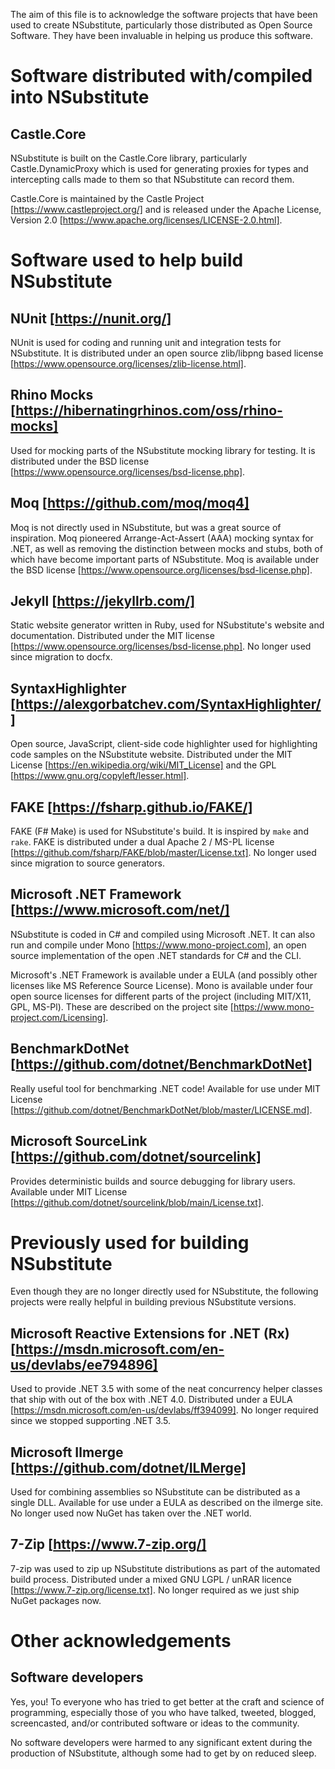The aim of this file is to acknowledge the software projects that have been used to create NSubstitute, particularly those distributed as Open Source Software. They have been invaluable in helping us produce this software.

# Software distributed with/compiled into NSubstitute

## Castle.Core
NSubstitute is built on the Castle.Core library, particularly Castle.DynamicProxy which is used for generating proxies for types and intercepting calls made to them so that NSubstitute can record them.

Castle.Core is maintained by the Castle Project [https://www.castleproject.org/] and is released under the Apache License, Version 2.0 [https://www.apache.org/licenses/LICENSE-2.0.html].

# Software used to help build NSubstitute

## NUnit [https://nunit.org/]
NUnit is used for coding and running unit and integration tests for NSubstitute. It is distributed under an open source zlib/libpng based license [https://www.opensource.org/licenses/zlib-license.html].

## Rhino Mocks [https://hibernatingrhinos.com/oss/rhino-mocks]
Used for mocking parts of the NSubstitute mocking library for testing. It is distributed under the BSD license [https://www.opensource.org/licenses/bsd-license.php].

## Moq [https://github.com/moq/moq4]
Moq is not directly used in NSubstitute, but was a great source of inspiration. Moq pioneered Arrange-Act-Assert (AAA) mocking syntax for .NET, as well as removing the distinction between mocks and stubs, both of which have become important parts of NSubstitute. Moq is available under the BSD license [https://www.opensource.org/licenses/bsd-license.php].

## Jekyll [https://jekyllrb.com/]
Static website generator written in Ruby, used for NSubstitute's website and documentation. Distributed under the MIT license [https://www.opensource.org/licenses/bsd-license.php]. No longer used since migration to docfx.

## SyntaxHighlighter [https://alexgorbatchev.com/SyntaxHighlighter/]
Open source, JavaScript, client-side code highlighter used for highlighting code samples on the NSubstitute website. Distributed under the MIT License [https://en.wikipedia.org/wiki/MIT_License] and the GPL [https://www.gnu.org/copyleft/lesser.html].

## FAKE [https://fsharp.github.io/FAKE/]
FAKE (F# Make) is used for NSubstitute's build. It is inspired by `make` and `rake`. FAKE is distributed under a dual Apache 2 / MS-PL license [https://github.com/fsharp/FAKE/blob/master/License.txt]. No longer used since migration to source generators.

## Microsoft .NET Framework [https://www.microsoft.com/net/]
NSubstitute is coded in C# and compiled using Microsoft .NET. It can also run and compile under Mono [https://www.mono-project.com], an open source implementation of the open .NET standards for C# and the CLI.

Microsoft's .NET Framework is available under a EULA (and possibly other licenses like MS Reference Source License).
Mono is available under four open source licenses for different parts of the project (including MIT/X11, GPL, MS-Pl). These are described on the project site [https://www.mono-project.com/Licensing].

## BenchmarkDotNet [https://github.com/dotnet/BenchmarkDotNet]
Really useful tool for benchmarking .NET code! Available for use under MIT License [https://github.com/dotnet/BenchmarkDotNet/blob/master/LICENSE.md].

## Microsoft SourceLink [https://github.com/dotnet/sourcelink]
Provides deterministic builds and source debugging for library users. Available under MIT License [https://github.com/dotnet/sourcelink/blob/main/License.txt].

# Previously used for building NSubstitute

Even though they are no longer directly used for NSubstitute, the following projects were really helpful in building previous NSubstitute versions.

## Microsoft Reactive Extensions for .NET (Rx) [https://msdn.microsoft.com/en-us/devlabs/ee794896]
Used to provide .NET 3.5 with some of the neat concurrency helper classes that ship with out of the box with .NET 4.0. Distributed under a EULA [https://msdn.microsoft.com/en-us/devlabs/ff394099]. No longer required since we stopped supporting .NET 3.5.

## Microsoft Ilmerge [https://github.com/dotnet/ILMerge]
Used for combining assemblies so NSubstitute can be distributed as a single DLL. Available for use under a EULA as described on the ilmerge site. No longer used now NuGet has taken over the .NET world.

## 7-Zip [https://www.7-zip.org/]
7-zip was used to zip up NSubstitute distributions as part of the automated build process. Distributed under a mixed GNU LGPL / unRAR licence [https://www.7-zip.org/license.txt]. No longer required as we just ship NuGet packages now.

# Other acknowledgements

## Software developers
Yes, you! To everyone who has tried to get better at the craft and science of programming, especially those of you who have talked, tweeted, blogged, screencasted, and/or contributed software or ideas to the community.

No software developers were harmed to any significant extent during the production of NSubstitute, although some had to get by on reduced sleep.

